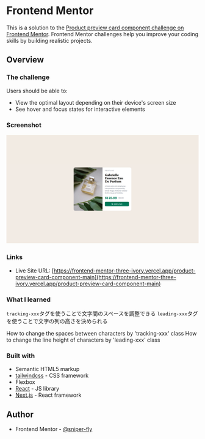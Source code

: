 # Frontend Mentor

This is a solution to the [Product preview card component challenge on Frontend Mentor](https://www.frontendmentor.io/challenges/product-preview-card-component-GO7UmttRfa). Frontend Mentor challenges help you improve your coding skills by building realistic projects.

## Overview

### The challenge

Users should be able to:

- View the optimal layout depending on their device's screen size
- See hover and focus states for interactive elements

### Screenshot

![](../../../public/product-preview-card-component-main//desktop.png)

### Links

- Live Site URL: [https://frontend-mentor-three-ivory.vercel.app/product-preview-card-component-main](https://frontend-mentor-three-ivory.vercel.app/product-preview-card-component-main)

### What I learned

`tracking-xxx`タグを使うことで文字間のスペースを調整できる
`leading-xxx`タグを使うことで文字の列の高さを決められる

How to change the spaces between characters by 'tracking-xxx' class
How to change the line height of characters by 'leading-xxx' class

### Built with

- Semantic HTML5 markup
- [tailwindcss](https://tailwindcss.com/) - CSS framework
- Flexbox
- [React](https://reactjs.org/) - JS library
- [Next.js](https://nextjs.org/) - React framework

## Author

- Frontend Mentor - [@sniper-fly](https://www.frontendmentor.io/profile/sniper-fly)
